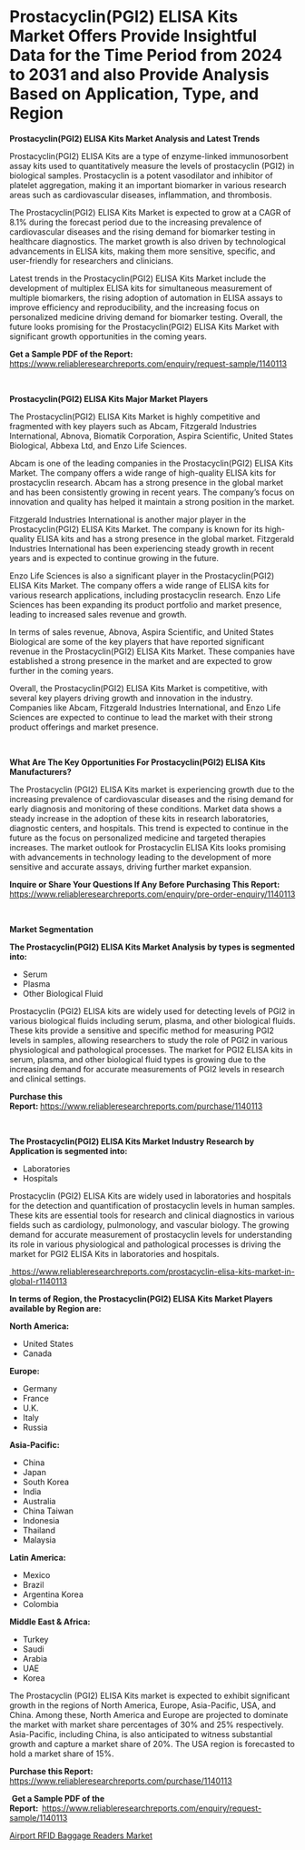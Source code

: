 <p><h1>Prostacyclin(PGI2) ELISA Kits Market Offers Provide Insightful Data for the Time Period from 2024 to 2031 and also Provide Analysis Based on Application, Type, and Region</h1></p><p><strong>Prostacyclin(PGI2) ELISA Kits Market Analysis and Latest Trends</strong></p>
<p><p>Prostacyclin(PGI2) ELISA Kits are a type of enzyme-linked immunosorbent assay kits used to quantitatively measure the levels of prostacyclin (PGI2) in biological samples. Prostacyclin is a potent vasodilator and inhibitor of platelet aggregation, making it an important biomarker in various research areas such as cardiovascular diseases, inflammation, and thrombosis.</p><p>The Prostacyclin(PGI2) ELISA Kits Market is expected to grow at a CAGR of 8.1% during the forecast period due to the increasing prevalence of cardiovascular diseases and the rising demand for biomarker testing in healthcare diagnostics. The market growth is also driven by technological advancements in ELISA kits, making them more sensitive, specific, and user-friendly for researchers and clinicians.</p><p>Latest trends in the Prostacyclin(PGI2) ELISA Kits Market include the development of multiplex ELISA kits for simultaneous measurement of multiple biomarkers, the rising adoption of automation in ELISA assays to improve efficiency and reproducibility, and the increasing focus on personalized medicine driving demand for biomarker testing. Overall, the future looks promising for the Prostacyclin(PGI2) ELISA Kits Market with significant growth opportunities in the coming years.</p></p>
<p><strong>Get a Sample PDF of the Report:&nbsp;</strong> <a href="https://www.reliableresearchreports.com/enquiry/request-sample/1140113">https://www.reliableresearchreports.com/enquiry/request-sample/1140113</a></p>
<p>&nbsp;</p>
<p><strong>Prostacyclin(PGI2) ELISA Kits Major Market Players</strong></p>
<p><p>The Prostacyclin(PGI2) ELISA Kits Market is highly competitive and fragmented with key players such as Abcam, Fitzgerald Industries International, Abnova, Biomatik Corporation, Aspira Scientific, United States Biological, Abbexa Ltd, and Enzo Life Sciences. </p><p>Abcam is one of the leading companies in the Prostacyclin(PGI2) ELISA Kits Market. The company offers a wide range of high-quality ELISA kits for prostacyclin research. Abcam has a strong presence in the global market and has been consistently growing in recent years. The company’s focus on innovation and quality has helped it maintain a strong position in the market.</p><p>Fitzgerald Industries International is another major player in the Prostacyclin(PGI2) ELISA Kits Market. The company is known for its high-quality ELISA kits and has a strong presence in the global market. Fitzgerald Industries International has been experiencing steady growth in recent years and is expected to continue growing in the future.</p><p>Enzo Life Sciences is also a significant player in the Prostacyclin(PGI2) ELISA Kits Market. The company offers a wide range of ELISA kits for various research applications, including prostacyclin research. Enzo Life Sciences has been expanding its product portfolio and market presence, leading to increased sales revenue and growth.</p><p>In terms of sales revenue, Abnova, Aspira Scientific, and United States Biological are some of the key players that have reported significant revenue in the Prostacyclin(PGI2) ELISA Kits Market. These companies have established a strong presence in the market and are expected to grow further in the coming years.</p><p>Overall, the Prostacyclin(PGI2) ELISA Kits Market is competitive, with several key players driving growth and innovation in the industry. Companies like Abcam, Fitzgerald Industries International, and Enzo Life Sciences are expected to continue to lead the market with their strong product offerings and market presence.</p></p>
<p>&nbsp;</p>
<p><strong>What Are The Key Opportunities For Prostacyclin(PGI2) ELISA Kits Manufacturers?</strong></p>
<p><p>The Prostacyclin (PGI2) ELISA Kits market is experiencing growth due to the increasing prevalence of cardiovascular diseases and the rising demand for early diagnosis and monitoring of these conditions. Market data shows a steady increase in the adoption of these kits in research laboratories, diagnostic centers, and hospitals. This trend is expected to continue in the future as the focus on personalized medicine and targeted therapies increases. The market outlook for Prostacyclin ELISA Kits looks promising with advancements in technology leading to the development of more sensitive and accurate assays, driving further market expansion.</p></p>
<p><strong>Inquire or Share Your Questions If Any Before Purchasing This Report:</strong> <a href="https://www.reliableresearchreports.com/enquiry/pre-order-enquiry/1140113">https://www.reliableresearchreports.com/enquiry/pre-order-enquiry/1140113</a></p>
<p>&nbsp;</p>
<p><strong>Market Segmentation</strong></p>
<p><strong>The Prostacyclin(PGI2) ELISA Kits Market Analysis by types is segmented into:</strong></p>
<p><ul><li>Serum</li><li>Plasma</li><li>Other Biological Fluid</li></ul></p>
<p><p>Prostacyclin (PGI2) ELISA kits are widely used for detecting levels of PGI2 in various biological fluids including serum, plasma, and other biological fluids. These kits provide a sensitive and specific method for measuring PGI2 levels in samples, allowing researchers to study the role of PGI2 in various physiological and pathological processes. The market for PGI2 ELISA kits in serum, plasma, and other biological fluid types is growing due to the increasing demand for accurate measurements of PGI2 levels in research and clinical settings.</p></p>
<p><strong>Purchase this Report:&nbsp;</strong><a href="https://www.reliableresearchreports.com/purchase/1140113">https://www.reliableresearchreports.com/purchase/1140113</a></p>
<p>&nbsp;</p>
<p><strong>The Prostacyclin(PGI2) ELISA Kits Market Industry Research by Application is segmented into:</strong></p>
<p><ul><li>Laboratories</li><li>Hospitals</li></ul></p>
<p><p>Prostacyclin (PGI2) ELISA Kits are widely used in laboratories and hospitals for the detection and quantification of prostacyclin levels in human samples. These kits are essential tools for research and clinical diagnostics in various fields such as cardiology, pulmonology, and vascular biology. The growing demand for accurate measurement of prostacyclin levels for understanding its role in various physiological and pathological processes is driving the market for PGI2 ELISA Kits in laboratories and hospitals.</p></p>
<p><a href="https://www.reliableresearchreports.com/prostacyclin-elisa-kits-market-in-global-r1140113">&nbsp;https://www.reliableresearchreports.com/prostacyclin-elisa-kits-market-in-global-r1140113</a></p>
<p><strong>In terms of Region, the Prostacyclin(PGI2) ELISA Kits Market Players available by Region are:</strong></p>
<p>
    <p> <strong> North America: </strong>
        <ul>
            <li>United States</li>
            <li>Canada</li>
        </ul>
        </p> 
    <p> <strong> Europe: </strong>
        <ul>
            <li>Germany</li>
            <li>France</li>
            <li>U.K.</li>
            <li>Italy</li>
            <li>Russia</li>
        </ul>
        </p> 
    <p> <strong> Asia-Pacific: </strong>
        <ul>
            <li>China</li>
            <li>Japan</li>
            <li>South Korea</li>
            <li>India</li>
            <li>Australia</li>
            <li>China Taiwan</li>
            <li>Indonesia</li>
            <li>Thailand</li>
            <li>Malaysia</li>
        </ul>
        </p> 
    <p> <strong> Latin America: </strong>
        <ul>
            <li>Mexico</li>
            <li>Brazil</li>
            <li>Argentina Korea</li>
            <li>Colombia</li>
        </ul>
        </p> 
    <p> <strong> Middle East & Africa: </strong>
        <ul>
            <li>Turkey</li>
            <li>Saudi</li>
            <li>Arabia</li>
            <li>UAE</li>
            <li>Korea</li>
        </ul>
    </p>
    </p>
<p><p>The Prostacyclin (PGI2) ELISA Kits market is expected to exhibit significant growth in the regions of North America, Europe, Asia-Pacific, USA, and China. Among these, North America and Europe are projected to dominate the market with market share percentages of 30% and 25% respectively. Asia-Pacific, including China, is also anticipated to witness substantial growth and capture a market share of 20%. The USA region is forecasted to hold a market share of 15%.</p></p>
<p><strong>Purchase this Report: </strong><a href="https://www.reliableresearchreports.com/purchase/1140113">https://www.reliableresearchreports.com/purchase/1140113</a></p>
<p>&nbsp;<strong>Get a Sample PDF of the Report:&nbsp;&nbsp;</strong><a href="https://www.reliableresearchreports.com/enquiry/request-sample/1140113">https://www.reliableresearchreports.com/enquiry/request-sample/1140113</a></p>
<p><strong></strong></p>
<p><p><a href="https://github.com/SydneyHaley1/Market-Research-Report-List-1/blob/main/airport-rfid-baggage-readers-market.md">Airport RFID Baggage Readers Market</a></p></p>